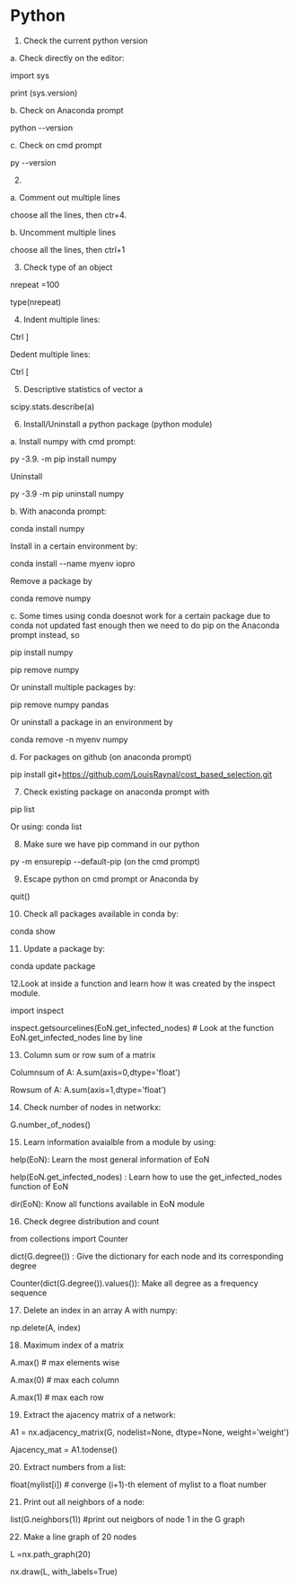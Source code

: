 # Python
1. Check the current python version

a. Check directly on the editor:

import sys

print (sys.version)

b. Check on Anaconda prompt

python --version

c. Check on cmd prompt

py --version

2. 
a. Comment out multiple lines

choose all the lines, then ctr+4. 

b. Uncomment multiple lines

choose all the lines, then ctrl+1

3. Check type of an object

nrepeat =100

type(nrepeat)

4. Indent multiple lines:

Ctrl ]

Dedent multiple lines:

Ctrl [

5. Descriptive statistics of vector a

scipy.stats.describe(a)

6. Install/Uninstall a python package (python module) 

a. Install numpy with cmd prompt: 

py -3.9. -m pip install numpy

Uninstall

py -3.9 -m pip uninstall numpy

b. With anaconda prompt:

conda install numpy 

Install in a certain environment by:

conda install --name myenv iopro

Remove a package by 

conda remove numpy 

c. Some times using conda doesnot work for a certain package due to conda not updated fast enough then we need to do pip on the Anaconda prompt instead, so 

pip install numpy

pip remove numpy

Or uninstall multiple packages by:

pip remove numpy pandas

Or uninstall a package in an environment by

conda remove -n myenv numpy

d. For packages on github (on anaconda prompt)

pip install git+https://github.com/LouisRaynal/cost_based_selection.git

7. Check existing package on anaconda prompt with 

pip list 

Or using: conda list

8. Make sure we have pip command in our python 

py -m ensurepip --default-pip (on the cmd prompt)

9. Escape python on cmd prompt or Anaconda by

quit()

10. Check all packages available in conda by:

conda show

11. Update a package by:

conda update package


12.Look at inside a function and learn how it was created by the inspect module.

import inspect

inspect.getsourcelines(EoN.get_infected_nodes) # Look at the function EoN.get_infected_nodes line by line

13. Column sum or row sum of a matrix

Columnsum of A: A.sum(axis=0,dtype='float')

Rowsum of A: A.sum(axis=1,dtype='float')

14. Check number of nodes in networkx:

G.number_of_nodes()

15. Learn information avaialble from a module by using:

help(EoN): Learn the most general information of EoN

help(EoN.get_infected_nodes) : Learn how to use the get_infected_nodes function of EoN

dir(EoN): Know all functions available in EoN module

16. Check degree distribution and count 

from collections import Counter

dict(G.degree()) : Give the dictionary for each node and its corresponding degree

Counter(dict(G.degree()).values()): Make all degree as a frequency sequence

17. Delete an index in an array A with numpy:

np.delete(A, index)

18. Maximum index of a matrix

A.max() # max elements wise

A.max(0) # max each column

A.max(1) # max each row

19. Extract the ajacency matrix of a network:

A1 = nx.adjacency_matrix(G, nodelist=None, dtype=None, weight='weight')

Ajacency_mat = A1.todense()

20. Extract numbers from a list:

float(mylist[i]) # converge (i+1)-th element of mylist to a float number

21. Print out all neighbors of a node:

list(G.neighbors(1)) #print out neigbors of node 1 in the G graph

22. Make a line graph of 20 nodes

L =nx.path_graph(20)

nx.draw(L, with_labels=True)














